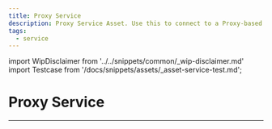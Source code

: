 ```yaml
---
title: Proxy Service
description: Proxy Service Asset. Use this to connect to a Proxy-based data source.
tags:
  - service
---
```


import WipDisclaimer from '../../snippets/common/_wip-disclaimer.md'
import Testcase from '/docs/snippets/assets/_asset-service-test.md';

# Proxy Service

<Testcase></Testcase>

---

<WipDisclaimer></WipDisclaimer>

